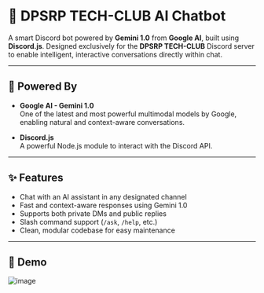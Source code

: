 # 🤖 DPSRP TECH-CLUB AI Chatbot

A smart Discord bot powered by **Gemini 1.0** from **Google AI**, built using **Discord.js**. Designed exclusively for the **DPSRP TECH-CLUB** Discord server to enable intelligent, interactive conversations directly within chat.

---

## 🧠 Powered By

- **Google AI - Gemini 1.0**  
  One of the latest and most powerful multimodal models by Google, enabling natural and context-aware conversations.

- **Discord.js**  
  A powerful Node.js module to interact with the Discord API.

---

## ✨ Features

- Chat with an AI assistant in any designated channel
- Fast and context-aware responses using Gemini 1.0
- Supports both private DMs and public replies
- Slash command support (`/ask`, `/help`, etc.)
- Clean, modular codebase for easy maintenance

---

## 📸 Demo
![image](https://github.com/user-attachments/assets/95b33838-938f-49da-b43f-d2aaa0f68d52)


